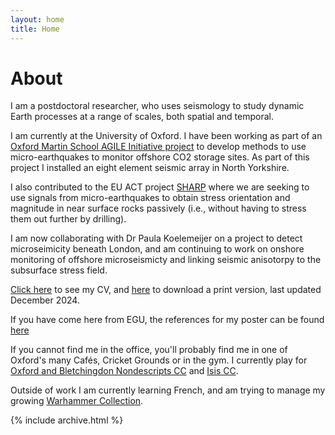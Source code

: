 ```yaml
---
layout: home
title: Home
---
```


# About

I am a postdoctoral researcher, who uses seismology to study dynamic Earth processes at a range of scales, both spatial and temporal. 

I am currently at the University of Oxford. I have been working as part of an [Oxford Martin School AGILE Initiative project](https://www.agile-initiative.ox.ac.uk/sprints/what-do-we-need-to-knre-co2-beneath-our-shelf-seas/) to develop methods to use micro-earthquakes to monitor offshore CO2 storage sites. As part of this project I installed an eight element seismic array in North Yorkshire.

<!-- ![](/assets/jpg/Station_w_scenic_background.jpg) -->


I also contributed to the EU ACT project [SHARP](https://www.sharp-storage-act.eu/work-package-2-seismicity/) where we are seeking to use signals from micro-earthquakes to obtain stress orientation and magnitude in near surface rocks passively (i.e., without having to stress them out further by drilling).

I am now collaborating with Dr Paula Koelemeijer on a project to detect microseimicity beneath London, and am continuing to work on onshore monitoring of offshore microseismicty and linking seismic anisotorpy to the subsurface stress field.

[Click here](/cv) to see my CV, and [here](/JosephAsplet_academicCV_oct2024.pdf) to download a print version, last updated December 2024.

If you have come here from EGU, the references for my poster can be found [here](/posts/2025-04-15-egu-poster-references)

If you cannot find me in the office, you'll probably find me in one of Oxford's many Cafés, Cricket Grounds or in the gym. I currently play for [Oxford and Bletchingdon Nondescripts CC](https://obncc.play-cricket.com/home) and [Isis CC](http://www.isiscc.org.uk/).

Outside of work I am currently learning French, and am trying to manage my growing [Warhammer Collection](_posts/2023-09-23-warhammer_gallery.md).


<!-- By default, the theme only contains these few pages in order to stay lean and flexible. However, it can be easily extended to accommodate more pages, [collections](https://jekyllrb.com/docs/collections/), [categories, and tags](https://jekyllrb.com/docs/posts/#tags-and-categories). -->


{% include archive.html %}
